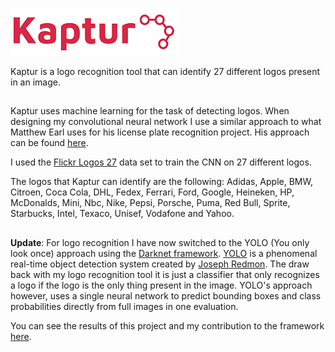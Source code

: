 ![Alt text](Kaptur-Logo.png?raw=true "Kaptur_Logo")

Kaptur is a logo recognition tool that can identify 27 different logos present in an image. 

##

Kaptur uses machine learning for the task of detecting logos. When designing my convolutional neural network I use a similar approach to what Matthew Earl uses for his license plate recognition project. His approach can be found [here](https://matthewearl.github.io/2016/05/06/cnn-anpr/). 

I used the [Flickr Logos 27](http://image.ntua.gr/iva/datasets/flickr_logos/) data set to train the CNN on 27 different logos. 

The logos that Kaptur can identify are the following: Adidas, Apple, BMW, Citroen, Coca Cola, DHL, Fedex, Ferrari, Ford, Google, Heineken, HP, McDonalds, Mini, Nbc, Nike, Pepsi, Porsche, Puma, Red Bull, Sprite, Starbucks, Intel, Texaco, Unisef, Vodafone and Yahoo.

##

**Update**: For logo recognition I have now switched to the YOLO (You only look once) approach using the [Darknet framework](https://github.com/pjreddie/darknet). [YOLO](https://arxiv.org/pdf/1506.02640.pdf) is a phenomenal real-time object detection system created by [Joseph Redmon](https://arxiv.org/find/cs/1/au:+Redmon_J/0/1/0/all/0/1). The draw back with my logo recognition tool it is just a classifier that only recognizes a logo if the logo is the only thing present in the image. YOLO's approach however, uses a single neural network to predict bounding boxes and class probabilities directly from full images in one evaluation. 

You can see the results of this project and my contribution to the framework [here](https://github.com/AmarJ/darknet-NN-framework).
